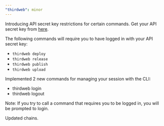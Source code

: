 ```yaml
---
"thirdweb": minor
---
```


Introducing API secret key restrictions for certain commands. Get your API secret key from [here](https://thirdweb.com/settings/api-keys).

The following commands will require you to have logged in with your API secret key:

- `thirdweb deploy`
- `thirdweb release`
- `thirdweb publish`
- `thirdweb upload`

Implemented 2 new commands for managing your session with the CLI:

- thirdweb login
- thirdweb logout

Note: If you try to call a command that requires you to be logged in, you will be prompted to login.

Updated chains.
